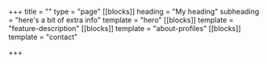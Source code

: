 +++
title = ""
type = "page"
[[blocks]]
heading = "My heading"
subheading = "here's a bit of extra info"
template = "hero"
[[blocks]]
template = "feature-description"
[[blocks]]
template = "about-profiles"
[[blocks]]
template = "contact"

+++
